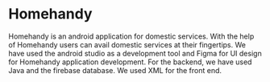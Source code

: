 # Homehandy

Homehandy is an android application for domestic services. With the help of Homehandy users can avail domestic services at their fingertips. We have used the android studio as a development tool and Figma for UI design for Homehandy application development. For the backend, we have used Java and the firebase database. We used XML for the front end.
